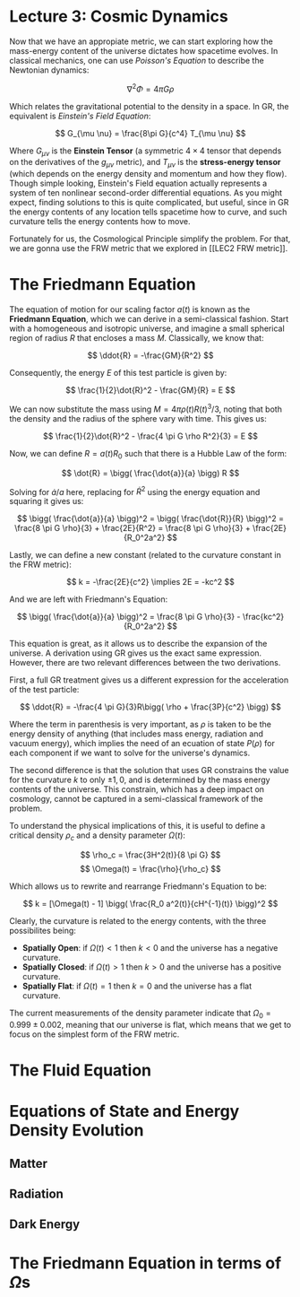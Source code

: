 # Lecture 3: Cosmic Dynamics
Now that we have an appropiate metric, we can start exploring how the mass-energy content of the universe dictates how spacetime evolves. In classical mechanics, one can use *Poisson's Equation* to describe the Newtonian dynamics:

$$
\nabla^2 \Phi = 4 \pi G \rho
$$

Which relates the gravitational potential to the density in a space. In GR, the equivalent is *Einstein's Field Equation*:

$$
G_{\mu \nu} = \frac{8\pi G}{c^4} T_{\mu \nu}
$$

Where $G_{\mu \nu}$ is the **Einstein Tensor** (a symmetric $4 \times 4$ tensor that depends on the derivatives of the $g_{\mu \nu}$ metric), and $T_{\mu \nu}$ is the **stress-energy tensor** (which depends on the energy density and momentum and how they flow). Though simple looking, Einstein's Field equation actually represents a system of ten nonlinear second-order differential equations. As you might expect, finding solutions to this is quite complicated, but useful, since in GR the energy contents of any location tells spacetime how to curve, and such curvature tells the energy contents how to move.

Fortunately for us, the Cosmological Principle simplify the problem. For that, we are gonna use the FRW metric that we explored in [[LEC2 FRW metric]].

# The Friedmann Equation
The equation of motion for our scaling factor $a(t)$ is known as the **Friedmann Equation**, which we can derive in a semi-classical fashion. Start with a homogeneous and isotropic universe, and imagine a small spherical region of radius $R$ that encloses a mass $M$. Classically, we know that:

$$
\ddot{R} = -\frac{GM}{R^2}
$$

Consequently, the energy $E$ of this test particle is given by:

$$
\frac{1}{2}\dot{R}^2 - \frac{GM}{R} = E
$$

We can now substitute the mass using $M = 4\pi \rho(t) R(t)^3 / 3$, noting that both the density and the radius of the sphere vary with time. This gives us:

$$
\frac{1}{2}\dot{R}^2 - \frac{4 \pi G \rho R^2}{3} = E
$$

Now, we can define $R = a(t)R_0$ such that there is a Hubble Law of the form:

$$
\dot{R} = \bigg( \frac{\dot{a}}{a} \bigg) R
$$

Solving for $\dot{a}/a$ here, replacing for $\dot{R}^2$ using the energy equation and squaring it gives us:

$$
\bigg( \frac{\dot{a}}{a} \bigg)^2 = \bigg( \frac{\dot{R}}{R} \bigg)^2 = \frac{8 \pi G \rho}{3} + \frac{2E}{R^2} = \frac{8 \pi G \rho}{3} + \frac{2E}{R_0^2a^2}
$$

Lastly, we can define a new constant (related to the curvature constant in the FRW metric):

$$
k = -\frac{2E}{c^2} \implies 2E = -kc^2
$$

And we are left with Friedmann's Equation:

$$
\bigg( \frac{\dot{a}}{a} \bigg)^2 = \frac{8 \pi G \rho}{3} - \frac{kc^2}{R_0^2a^2}
$$

This equation is great, as it allows us to describe the expansion of the universe. A derivation using GR gives us the exact same expression. However, there are two relevant differences between the two derivations.

First, a full GR treatment gives us a different expression for the acceleration of the test particle:

$$
\ddot{R} = -\frac{4 \pi G}{3}R\bigg( \rho + \frac{3P}{c^2} \bigg)
$$

Where the term in parenthesis is very important, as $\rho$ is taken to be the energy density of anything (that includes mass energy, radiation and vacuum energy), which implies the need of an ecuation of state $P(\rho)$ for each component if we want to solve for the universe's dynamics. 

The second difference is that the solution that uses GR constrains the value for the curvature $k$ to only $\pm 1, 0$, and is determined by the mass energy contents of the universe. This constrain, which has a deep impact on cosmology, cannot be captured in a semi-classical framework of the problem. 

To understand the physical implications of this, it is useful to define a critical density $\rho_c$ and a density parameter $\Omega(t)$:

$$
\rho_c = \frac{3H^2(t)}{8 \pi G}
$$
$$
\Omega(t) = \frac{\rho}{\rho_c}
$$

Which allows us to rewrite and rearrange Friedmann's Equation to be:

$$
k = [\Omega(t) - 1] \bigg( \frac{R_0 a^2(t)}{cH^{-1}(t)} \bigg)^2
$$

Clearly, the curvature is related to the energy contents, with the three possibilites being:

- **Spatially Open**: if $\Omega(t) < 1$ then $k<0$ and the universe has a negative curvature.
- **Spatially Closed**: if $\Omega(t) > 1$ then $k>0$ and the universe has a positive curvature.
- **Spatially Flat**: if $\Omega(t) = 1$ then $k=0$ and the universe has a flat curvature.

The current measurements of the density parameter indicate that $\Omega_0 = 0.999 \pm 0.002$, meaning that our universe is flat, which means that we get to focus on the simplest form of the FRW metric.

# The Fluid Equation

# Equations of State and Energy Density Evolution
## Matter
## Radiation
## Dark Energy


# The Friedmann Equation in terms of $\Omega$s